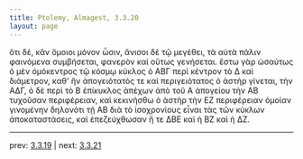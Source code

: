 ```yaml
---
title: Ptolemy, Almagest, 3.3.20
layout: page
---
```


ὅτι δέ, κἂν ὅμοιοι μόνον ὦσιν, ἄνισοι δὲ τῷ μεγέθει, τὰ αὐτὰ πάλιν φαινόμενα συμβήσεται, φανερὸν καὶ οὕτως γενήσεται. ἔστω γὰρ ὡσαύτως ὁ μὲν ὁμόκεντρος τῷ κόσμῳ κύκλος ὁ ΑΒΓ περὶ κέντρον τὸ Δ καὶ διάμετρον, καθ' ἣν ἀπογειότατός τε καὶ περιγειότατος ὁ ἀστὴρ γίνεται, τὴν ΑΔΓ, ὁ δὲ περὶ τὸ Β ἐπίκυκλος ἀπέχων ἀπὸ τοῦ Α ἀπογείου τὴν ΑΒ τυχοῦσαν περιφέρειαν, καὶ κεκινήσθω ὁ ἀστὴρ τὴν ΕΖ περιφέρειαν ὁμοίαν γινομένην δηλονότι τῇ ΑΒ διὰ τὸ ἰσοχρονίους εἶναι τὰς τῶν κύκλων ἀποκαταστάσεις, καὶ ἐπεζεύχθωσαν ἥ τε ΔΒΕ καὶ ἡ ΒΖ καὶ ἡ ΔΖ. 

---

prev: [3.3.19](../3.3.19/) | next: [3.3.21](../3.3.21/)

